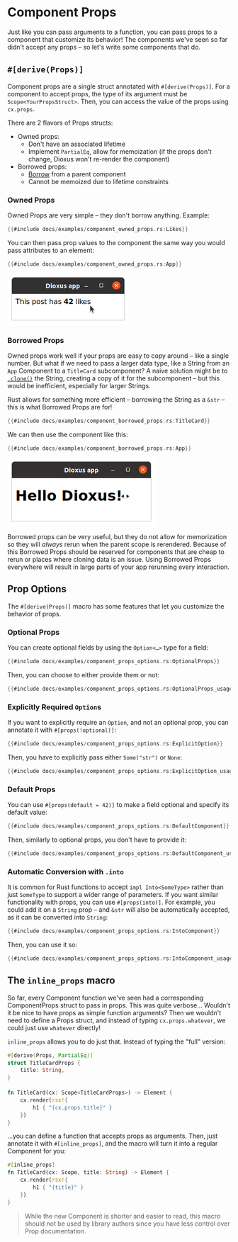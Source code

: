 # Component Props

Just like you can pass arguments to a function, you can pass props to a component that customize its behavior! The components we've seen so far didn't accept any props – so let's write some components that do.

## `#[derive(Props)]`

Component props are a single struct annotated with `#[derive(Props)]`. For a component to accept props, the type of its argument must be `Scope<YourPropsStruct>`. Then, you can access the value of the props using `cx.props`.

There are 2 flavors of Props structs:
- Owned props:
  - Don't have an associated lifetime
  - Implement `PartialEq`, allow for memoization (if the props don't change, Dioxus won't re-render the component)
- Borrowed props:
  - [Borrow](https://doc.rust-lang.org/beta/rust-by-example/scope/borrow.html) from a parent component
  - Cannot be memoized due to lifetime constraints


### Owned Props

Owned Props are very simple – they don't borrow anything. Example:

```rust
{{#include docs/examples/component_owned_props.rs:Likes}}
```

You can then pass prop values to the component the same way you would pass attributes to an element:
```rust
{{#include docs/examples/component_owned_props.rs:App}}
```

![Screenshot: Likes component](./images/component_owned_props_screenshot.png)

### Borrowed Props

Owned props work well if your props are easy to copy around – like a single number. But what if we need to pass a larger data type, like a String from an `App` Component to a `TitleCard` subcomponent? A naive solution might be to [`.clone()`](https://doc.rust-lang.org/std/clone/trait.Clone.html) the String, creating a copy of it for the subcomponent – but this would be inefficient, especially for larger Strings.

Rust allows for something more efficient – borrowing the String as a `&str` – this is what Borrowed Props are for!

```rust
{{#include docs/examples/component_borrowed_props.rs:TitleCard}}
```

We can then use the component like this:

```rust
{{#include docs/examples/component_borrowed_props.rs:App}}
```
![Screenshot: TitleCard component](./images/component_borrowed_props_screenshot.png)

Borrowed props can be very useful, but they do not allow for memorization so they will *always* rerun when the parent scope is rerendered. Because of this Borrowed Props should be reserved for components that are cheap to rerun or places where cloning data is an issue. Using Borrowed Props everywhere will result in large parts of your app rerunning every interaction.

## Prop Options

The `#[derive(Props)]` macro has some features that let you customize the behavior of props.

### Optional Props

You can create optional fields by using the `Option<…>` type for a field:

```rust
{{#include docs/examples/component_props_options.rs:OptionalProps}}
```

Then, you can choose to either provide them or not:

```rust
{{#include docs/examples/component_props_options.rs:OptionalProps_usage}}
```

### Explicitly Required `Option`s

If you want to explicitly require an `Option`, and not an optional prop, you can annotate it with `#[props(!optional)]`:

```rust
{{#include docs/examples/component_props_options.rs:ExplicitOption}}
```

Then, you have to explicitly pass either `Some("str")` or `None`:

```rust
{{#include docs/examples/component_props_options.rs:ExplicitOption_usage}}
```

### Default Props

You can use `#[props(default = 42)]` to make a field optional and specify its default value:

```rust
{{#include docs/examples/component_props_options.rs:DefaultComponent}}
```

Then, similarly to optional props, you don't have to provide it:

```rust
{{#include docs/examples/component_props_options.rs:DefaultComponent_usage}}
```

### Automatic Conversion with `.into`

It is common for Rust functions to accept `impl Into<SomeType>` rather than just `SomeType` to support a wider range of parameters. If you want similar functionality with props, you can use `#[props(into)]`. For example, you could add it on a `String` prop – and `&str` will also be automatically accepted, as it can be converted into `String`:

```rust
{{#include docs/examples/component_props_options.rs:IntoComponent}}
```

Then, you can use it so:

```rust
{{#include docs/examples/component_props_options.rs:IntoComponent_usage}}
```

## The `inline_props` macro

So far, every Component function we've seen had a corresponding ComponentProps struct to pass in props. This was quite verbose... Wouldn't it be nice to have props as simple function arguments? Then we wouldn't need to define a Props struct, and instead of typing `cx.props.whatever`, we could just use `whatever` directly!

`inline_props` allows you to do just that. Instead of typing the "full" version:

```rust
#[derive(Props, PartialEq)]
struct TitleCardProps {
    title: String,
}

fn TitleCard(cx: Scope<TitleCardProps>) -> Element {
    cx.render(rsx!{
        h1 { "{cx.props.title}" }
    })
}
```

...you can define a function that accepts props as arguments. Then, just annotate it with `#[inline_props]`, and the macro will turn it into a regular Component for you:

```rust
#[inline_props]
fn TitleCard(cx: Scope, title: String) -> Element {
    cx.render(rsx!{
        h1 { "{title}" }
    })
}
```

> While the new Component is shorter and easier to read, this macro should not be used by library authors since you have less control over Prop documentation.
